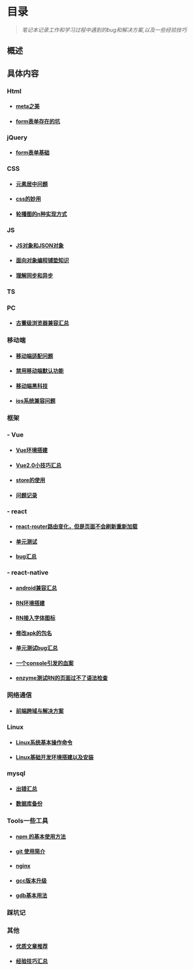 # 目录

> *笔记本记录工作和学习过程中遇到的bug和解决方案,以及一些经验技巧*

## 概述

## 具体内容

### Html

- #### [meta之美](./Html/meta之美.md)

- #### [form表单存在的坑](./Html/form表单存在的坑.md)

### jQuery

- #### [form表单基础](./jQuery/form表单基础.md)

### CSS

- #### [元素居中问题](./CSS/元素居中问题.md)

- #### [css的妙用](./CSS/css的妙用.md)

- #### [轮播图的n种实现方式](./CSS/轮播图的n种实现方式.md)

### JS

- #### [JS对象和JSON对象](./JS/JS对象和JSON对象.md)

- #### [面向对象编程铺垫知识](./JS/面向对象铺垫.md)

- #### [理解同步和异步](./JS/理解同步和异步.md)

### TS

### PC

- #### [古董级浏览器兼容汇总](./PC/古董级浏览器兼容汇总.md)

### 移动端

- #### [移动端适配问题](./移动端/移动端适配问题.md)

- #### [禁用移动端默认功能](./移动端/禁用移动端默认功能.md)

- #### [移动端黑科技](./移动端/移动端黑科技.md)

- #### [ios系统兼容问题](./移动端/ios系统兼容问题.md)

### 框架

### - Vue
- #### [Vue环境搭建]('./Vue/Vue环境搭建.md')

- #### [Vue2.0小技巧汇总](./Vue/Vue2.0使用小技巧汇总.md)

- #### [store的使用](./Vue/store的使用.md)

- #### [问题记录](./Vue/问题记录.md)

### - react

- #### [react-router路由变化，但是页面不会刷新重新加载](./react/react-route路由变页面不变问题记录.md)

- #### [单元测试](./react/单元测试.md)

- #### [bug汇总](./react/bug汇总.md)

### - react-native

- #### [android兼容汇总](./react-native/android兼容汇总.md)

- #### [RN环境搭建](./react-native/RN环境搭建.md)

- #### [RN接入字体图标](./react-native/RN接入字体图标.md)

- #### [修改apk的包名](./react-native/修改apk包名.md)

- #### [单元测试bug汇总](./react-native/单元测试bug汇总.md)

- #### [一个console引发的血案](./react-native/一个console引发的血案.md)

- #### [enzyme测试RN的页面过不了语法检查](./react-native/enzyme测试RN的页面过不了语法检查.md)

### 网络通信

- #### [前端跨域与解决方案](./网络通信/前端跨域与解决方案.md)

### Linux

- #### [Linux系统基本操作命令](./Linux/Linux系统基本操作命令.md)

- #### [Linux基础开发环境搭建以及安装](./Linux/Linux基础开发环境搭建以及安装.md)

### mysql

- #### [出错汇总](./mysql/出错汇总.md)

- #### [数据库备份](./mysql/数据库备份.md)

### Tools一些工具

- #### [npm 的基本使用方法](./Tools/npm/npm的基本使用方法.md)

- #### [git 使用简介](./Tools/git/git使用简介.md)

- #### [nginx](./Tools/niginx/nginx.md)

- #### [gcc版本升级](./Tools/gcc/gcc版本升级.md)

- #### [gdb基本用法](./Tools/gdb/gdb的基本使用方式.md)

### 踩坑记

### 其他

- #### [优质文章推荐](./其他/优质文章推荐.md)

- #### [经验技巧汇总](./其他/经验技巧.md)


